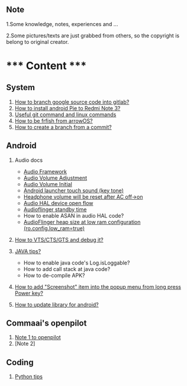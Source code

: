Note
-------------------------------------
1.Some knowledge, notes, experiences and ...

2.Some pictures/texts are just grabbed from others, so the copyright is belong to original creator.

# *** Content ***

## System
1.  [How to branch google source code into gitlab?](https://github.com/kueihua100/Docs/blob/master/system/How_to_branch_google_source_code_into_gitlab.md)
2.  [How to install android Pie to Redmi Note 3?](https://github.com/kueihua100/Docs/blob/master/system/How_to_install_android_Pie_to_Redmi_Note_3.md)
3.  [Useful git command and linux commands](https://github.com/kueihua100/Docs/blob/master/system/Useful_git_commands_and_linux_commands.md)
4.  [How to be frfish from arrowOS?](https://github.com/kueihua100/Docs/blob/master/system/How_to_be_frfish_from_arrowOS.md)
5.  [How to create a branch from a commit?](https://github.com/kueihua100/Docs/blob/master/system/How_to_create_a_branch_from_a_commit.md)

## Android
1.  Audio docs
    * [Audio Framework](https://github.com/kueihua100/Docs/blob/master/audio/Audio_Framework.md)
    * [Audio Volume Adjustment](https://github.com/kueihua100/Docs/blob/master/audio/Audio_Volume_Adjustment.md)
    * [Audio Volume Initial](https://github.com/kueihua100/Docs/blob/master/audio/Audio_Volume_Initial.md)
    * [Android launcher touch sound (key tone)](https://github.com/kueihua100/Docs/blob/master/audio/Audio_launcher_touch_sound.md)
    * [Headphone volume will be reset after AC off->on](https://github.com/kueihua100/Docs/blob/master/audio/HP_volume_will_reset_after_AC_off_on.md)
    * [Audio HAL device open flow](https://github.com/kueihua100/Docs/blob/master/audio/Audio_HAL_device_open_flow.md)
    * [Audioflinger standby time](https://github.com/kueihua100/Docs/blob/master/audio/Audioflinger_standby_time.md)
    * How to enable ASAN in audio HAL code?
    * [AudioFlinger heap size at low ram configuration (ro.config.low_ram=true)](https://github.com/kueihua100/Docs/blob/master/audio/audioflinger_heap_size_at_low_ram.md)
    
2.  [How to VTS/CTS/GTS and debug it?](https://github.com/kueihua100/Docs/blob/master/android/Debug_to_VTS_CTS_GTS.md)

3.  [JAVA tips?](https://github.com/kueihua100/Docs/blob/master/android/Java_tips.md)
    * How to enable java code's Log.isLoggable?
    * How to add call stack at java code?
    * How to de-compile APK?

4.  [How to add "Screenshot" item into the popup menu from long press Power key?](https://github.com/kueihua100/Docs/blob/master/android/Add_Screenshot_into_power_menu.md)

5.  [How to update library for android?](https://github.com/kueihua100/Docs/blob/master/android/update_library_for_android.md)

## Commaai's openpilot
1.  [Note 1 to openpilot](https://github.com/kueihua100/Docs/blob/master/ai/commaai_openpilot_note1.md)
2.  [Note 2]

## Coding
1. [Python tips](https://github.com/kueihua100/Docs/blob/master/coding/Python_tips.md)




